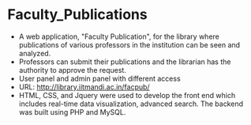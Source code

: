 # Faculty_Publications

* A web application, "Faculty Publication", for the library where publications of various professors in the institution can be seen and analyzed. 
* Professors can submit their publications and the librarian has the authority to approve the request.
* User panel and admin panel with different access
* URL: http://library.iitmandi.ac.in/facpub/
* HTML, CSS, and Jquery were used to develop the front end which includes real-time data visualization, advanced search. The backend was built using PHP and MySQL.
